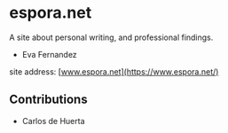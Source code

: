 # espora.net

A site about personal writing, and professional findings.

- Eva Fernandez 

site address: [www.espora.net](https://www.espora.net/)

## Contributions

- Carlos de Huerta
